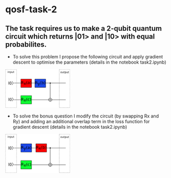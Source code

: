 # qosf-task-2
## The task requires us to make a 2-qubit quantum circuit which returns |01> and |10> with equal probabilites. 
- To solve this problem I propose the following circuit and apply gradient descent to optimise the parameters (details in the notebook task2.ipynb)
<img src="https://github.com/ordinaryowl/qosf-task-2/blob/master/images/circuit.png" width="40%">

- To solve the bonus question I modify the circuit (by swapping Rx and Ry) and adding an additional overlap term in the loss function for gradient descent (details in the notebook task2.ipynb)

<img src="https://github.com/ordinaryowl/qosf-task-2/blob/master/images/circuit_bonus_q.png" width="40%">

